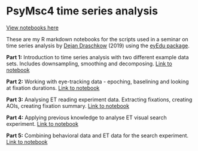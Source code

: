 # PsyMsc4 time series analysis  

[View notebooks here](https://aylinsgl.github.io/PsyMsc4_time_series_analysis/)  

These are my R markdown notebooks for the scripts used in a seminar on time series analysis by [Dejan Draschkow](https://github.com/DejanDraschkow) (2019) using the [eyEdu package](https://github.com/SebastianKorinth/eyEdu).

**Part 1:** Introduction to time series analysis with two different example data sets. Includes downsampling, smoothing and decomposing. [Link to notebook](part_1/index.html)

**Part 2:** Working with eye-tracking data - epoching, baselining and looking at fixation durations. [Link to notebook](part_2/index.html)

**Part 3:** Analysing ET reading experiment data. Extracting fixations, creating AOIs, creating fixation summary. [Link to notebook](part_3/index.html)

**Part 4:** Applying previous knowledge to analyse ET visual search experiment. [Link to notebook](part_4/index.html)

**Part 5:** Combining behavioral data and ET data for the search experiment. [Link to notebook](part_5/index.html)

